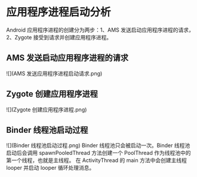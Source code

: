 # **应用程序进程启动分析**
Android 应用程序进程的创建分为两步：1、AMS 发送启动应用程序进程的请求，2、Zygote 接受到请求并创建应用程序进程。
## AMS 发送启动应用程序进程的请求
![](AMS 发送应用程序进程启动请求.png)

## Zygote 创建应用程序进程
![](Zygote 创建应用程序进程.png)

## Binder 线程池启动过程
![](Binder 线程池启动过程.png)
Binder 线程池只会被启动一次。Binder 线程池启动后会调用 spawnPooledThread 方法创建一个 PoolThread 作为线程池中的第一个线程，也就是主线程。
在 ActivityThread 的 main 方法中会创建主线程 looper 并启动 looper 循环处理消息。